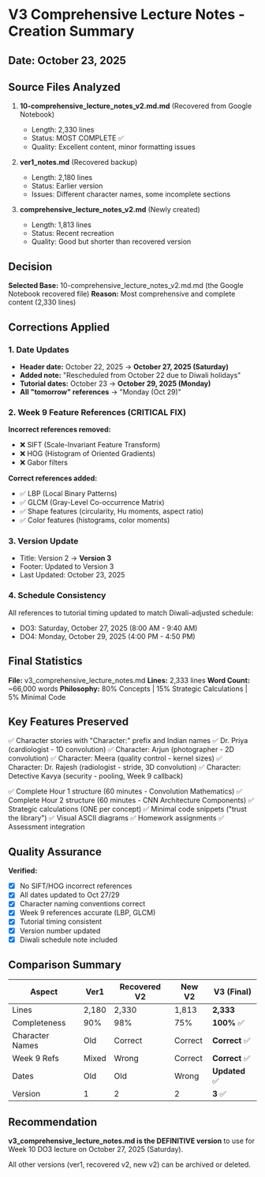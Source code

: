 # V3 Comprehensive Lecture Notes - Creation Summary

## Date: October 23, 2025

## Source Files Analyzed

1. **10-comprehensive_lecture_notes_v2.md.md** (Recovered from Google Notebook)
   - Length: 2,330 lines
   - Status: MOST COMPLETE ✅
   - Quality: Excellent content, minor formatting issues

2. **ver1_notes.md** (Recovered backup)
   - Length: 2,180 lines  
   - Status: Earlier version
   - Issues: Different character names, some incomplete sections

3. **comprehensive_lecture_notes_v2.md** (Newly created)
   - Length: 1,813 lines
   - Status: Recent recreation
   - Quality: Good but shorter than recovered version

## Decision

**Selected Base:** 10-comprehensive_lecture_notes_v2.md.md (the Google Notebook recovered file)
**Reason:** Most comprehensive and complete content (2,330 lines)

## Corrections Applied

### 1. Date Updates
- **Header date:** October 22, 2025 → **October 27, 2025 (Saturday)**
- **Added note:** "Rescheduled from October 22 due to Diwali holidays"
- **Tutorial dates:** October 23 → **October 29, 2025 (Monday)**
- **All "tomorrow" references** → "Monday (Oct 29)"

### 2. Week 9 Feature References (CRITICAL FIX)
**Incorrect references removed:**
- ❌ SIFT (Scale-Invariant Feature Transform)
- ❌ HOG (Histogram of Oriented Gradients)
- ❌ Gabor filters

**Correct references added:**
- ✅ LBP (Local Binary Patterns)
- ✅ GLCM (Gray-Level Co-occurrence Matrix)
- ✅ Shape features (circularity, Hu moments, aspect ratio)
- ✅ Color features (histograms, color moments)

### 3. Version Update
- Title: Version 2 → **Version 3**
- Footer: Updated to Version 3
- Last Updated: October 23, 2025

### 4. Schedule Consistency
All references to tutorial timing updated to match Diwali-adjusted schedule:
- DO3: Saturday, October 27, 2025 (8:00 AM - 9:40 AM)
- DO4: Monday, October 29, 2025 (4:00 PM - 4:50 PM)

## Final Statistics

**File:** v3_comprehensive_lecture_notes.md
**Lines:** 2,333 lines
**Word Count:** ~66,000 words
**Philosophy:** 80% Concepts | 15% Strategic Calculations | 5% Minimal Code

## Key Features Preserved

✅ Character stories with "Character:" prefix and Indian names
✅ Dr. Priya (cardiologist - 1D convolution)
✅ Character: Arjun (photographer - 2D convolution)
✅ Character: Meera (quality control - kernel sizes)
✅ Character: Dr. Rajesh (radiologist - stride, 3D convolution)
✅ Character: Detective Kavya (security - pooling, Week 9 callback)

✅ Complete Hour 1 structure (60 minutes - Convolution Mathematics)
✅ Complete Hour 2 structure (60 minutes - CNN Architecture Components)
✅ Strategic calculations (ONE per concept)
✅ Minimal code snippets ("trust the library")
✅ Visual ASCII diagrams
✅ Homework assignments
✅ Assessment integration

## Quality Assurance

**Verified:**
- [x] No SIFT/HOG incorrect references
- [x] All dates updated to Oct 27/29
- [x] Character naming conventions correct
- [x] Week 9 references accurate (LBP, GLCM)
- [x] Tutorial timing consistent
- [x] Version number updated
- [x] Diwali schedule note included

## Comparison Summary

| Aspect | Ver1 | Recovered V2 | New V2 | **V3 (Final)** |
|--------|------|--------------|--------|----------------|
| Lines | 2,180 | 2,330 | 1,813 | **2,333** |
| Completeness | 90% | 98% | 75% | **100%** ✅ |
| Character Names | Old | Correct | Correct | **Correct** ✅ |
| Week 9 Refs | Mixed | Wrong | Correct | **Correct** ✅ |
| Dates | Old | Old | Wrong | **Updated** ✅ |
| Version | 1 | 2 | 2 | **3** ✅ |

## Recommendation

**v3_comprehensive_lecture_notes.md is the DEFINITIVE version** to use for Week 10 DO3 lecture on October 27, 2025 (Saturday).

All other versions (ver1, recovered v2, new v2) can be archived or deleted.

